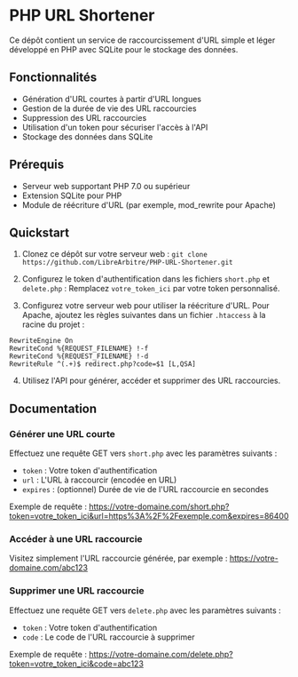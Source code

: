 # PHP URL Shortener

Ce dépôt contient un service de raccourcissement d'URL simple et léger développé en PHP avec SQLite pour le stockage des données.

## Fonctionnalités

- Génération d'URL courtes à partir d'URL longues
- Gestion de la durée de vie des URL raccourcies
- Suppression des URL raccourcies
- Utilisation d'un token pour sécuriser l'accès à l'API
- Stockage des données dans SQLite

## Prérequis

- Serveur web supportant PHP 7.0 ou supérieur
- Extension SQLite pour PHP
- Module de réécriture d'URL (par exemple, mod_rewrite pour Apache)

## Quickstart

1. Clonez ce dépôt sur votre serveur web : `git clone https://github.com/LibreArbitre/PHP-URL-Shortener.git`

2. Configurez le token d'authentification dans les fichiers `short.php` et `delete.php` :
Remplacez `votre_token_ici` par votre token personnalisé.

3. Configurez votre serveur web pour utiliser la réécriture d'URL.
Pour Apache, ajoutez les règles suivantes dans un fichier `.htaccess` à la racine du projet :
```
RewriteEngine On
RewriteCond %{REQUEST_FILENAME} !-f
RewriteCond %{REQUEST_FILENAME} !-d
RewriteRule ^(.+)$ redirect.php?code=$1 [L,QSA]
```

4. Utilisez l'API pour générer, accéder et supprimer des URL raccourcies.

## Documentation

### Générer une URL courte

Effectuez une requête GET vers `short.php` avec les paramètres suivants :
- `token` : Votre token d'authentification
- `url` : L'URL à raccourcir (encodée en URL)
- `expires` : (optionnel) Durée de vie de l'URL raccourcie en secondes

Exemple de requête : https://votre-domaine.com/short.php?token=votre_token_ici&url=https%3A%2F%2Fexemple.com&expires=86400

### Accéder à une URL raccourcie

Visitez simplement l'URL raccourcie générée, par exemple : https://votre-domaine.com/abc123


### Supprimer une URL raccourcie

Effectuez une requête GET vers `delete.php` avec les paramètres suivants :
- `token` : Votre token d'authentification
- `code` : Le code de l'URL raccourcie à supprimer

Exemple de requête : https://votre-domaine.com/delete.php?token=votre_token_ici&code=abc123

